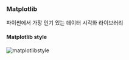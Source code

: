 ### Matplotlib

파이썬에서 가장 인기 있는 데이터 시각화 라이브러리


#### Matplotlib style
![matplotlibstyle](https://user-images.githubusercontent.com/59241047/78979886-b8249d80-7b57-11ea-9d4f-b3126da0d06f.JPG)
